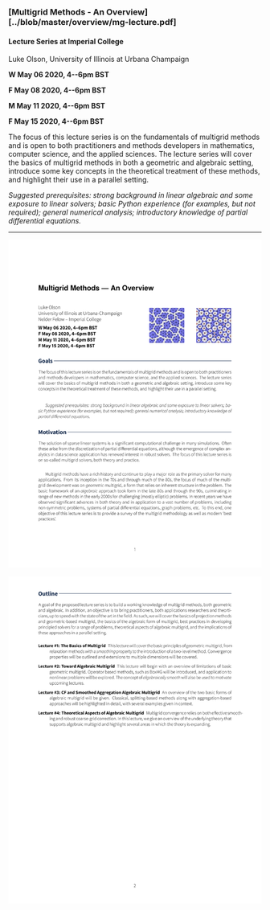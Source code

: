 ### [Multigrid Methods - An Overview][../blob/master/overview/mg-lecture.pdf]

#### Lecture Series at Imperial College
Luke Olson, University of Illinois at Urbana Champaign

**W May 06 2020, 4--6pm BST**

**F May 08 2020, 4--6pm BST**

**M May 11 2020, 4--6pm BST**

**F May 15 2020, 4--6pm BST**

The focus of this lecture series is on the fundamentals of multigrid methods
and is open to both practitioners and methods developers in mathematics, computer
science, and the applied sciences. The lecture series will cover the basics of
multigrid methods in both a geometric and algebraic setting, introduce some key
concepts in the theoretical treatment of these methods, and highlight their use
in a parallel setting.

*Suggested prerequisites: strong background in linear algebraic and some
exposure to linear solvers; basic Python experience (for examples, but not
required); general numerical analysis; introductory knowledge of partial
differential equations.*

---

![overview1](./overview/mg-lecture-0.png "overview1")

![overview2](./overview/mg-lecture-1.png "overview2")
